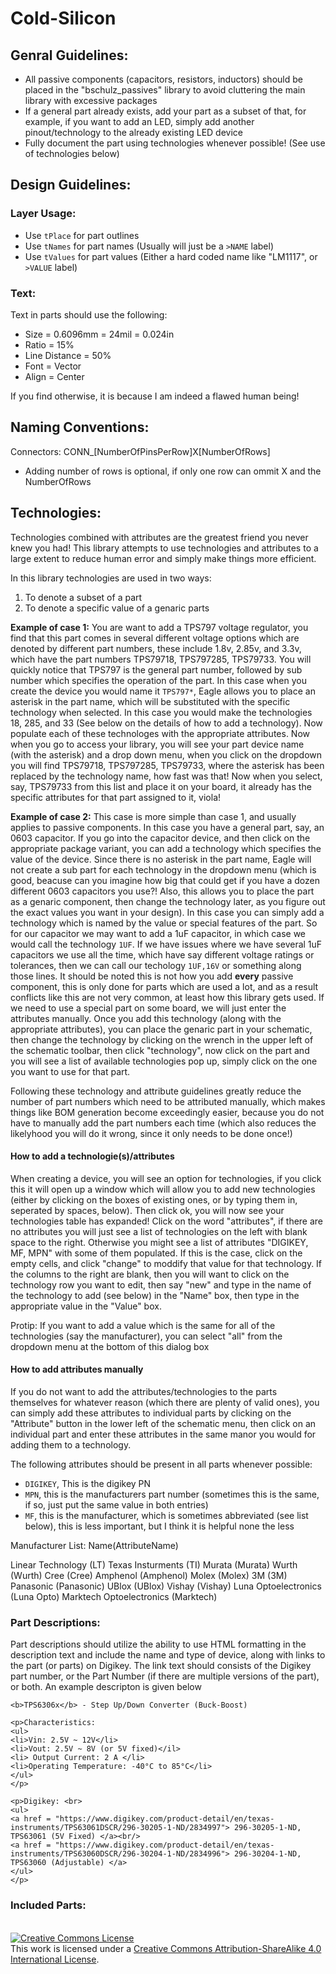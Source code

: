 # Cold-Silicon

## Genral Guidelines:
- All passive components (capacitors, resistors, inductors) should be placed in the "bschulz_passives" library to avoid cluttering the main library with excessive packages
- If a general part already exists, add your part as a subset of that, for example, if you want to add an LED, simply add another pinout/technology to the already existing LED device
- Fully document the part using technologies whenever possible! (See use of technologies below)

## Design Guidelines:

### Layer Usage:
- Use `tPlace` for part outlines
- Use `tNames` for part names (Usually will just be a `>NAME` label)
- Use `tValues` for part values (Either a hard coded name like "LM1117", or `>VALUE` label)

### Text:
Text in parts should use the following:
- Size = 0.6096mm = 24mil = 0.024in 
- Ratio = 15%
- Line Distance = 50%
- Font = Vector
- Align = Center

If you find otherwise, it is because I am indeed a flawed human being! 

## Naming Conventions:
Connectors: CONN_[NumberOfPinsPerRow]X[NumberOfRows]
- Adding number of rows is optional, if only one row can ommit X and the NumberOfRows

## Technologies:
Technologies combined with attributes are the greatest friend you never knew you had! This library attempts to use technologies and attributes to a large extent to reduce human error and simply make things more efficient. 

In this library technologies are used in two ways:
1. To denote a subset of a part
2. To denote a specific value of a genaric parts

**Example of case 1:**
You are want to add a TPS797 voltage regulator, you find that this part comes in several different voltage options which are denoted by different part numbers, these include 1.8v, 2.85v, and 3.3v, which have the part numbers TPS79718, TPS797285, TPS79733. You will quickly notice that TPS797 is the general part number, followed by sub number which specifies the operation of the part. In this case when you create the device you would name it `TPS797*`, Eagle allows you to place an asterisk in the part name, which will be substituted with the specific technology when selected. In this case you would make the technologies 18, 285, and 33 (See below on the details of how to add a technology). Now populate each of these technologes with the appropriate attributes. Now when you go to access your library, you will see your part device name (with the asterisk) and a drop down menu, when you click on the dropdown you will find TPS79718, TPS797285, TPS79733, where the asterisk has been replaced by the technology name, how fast was that! Now when you select, say, TPS79733 from this list and place it on your board, it already has the specific attributes for that part assigned to it, viola!

**Example of case 2:**
This case is more simple than case 1, and usually applies to passive components. In this case you have a general part, say, an 0603 capacitor. If you go into the capacitor device, and then click on the appropriate package variant, you can add a technology which specifies the value of the device. Since there is no asterisk in the part name, Eagle will not create a sub part for each technology in the dropdown menu (which is good, beacuse can you imagine how big that could get if you have a dozen different 0603 capacitors you use?! Also, this allows you to place the part as a genaric component, then change the technology later, as you figure out the exact values you want in your design). In this case you can simply add a technology which is named by the value or special features of the part. So for our capacitor we may want to add a 1uF capacitor, in which case we would call the technology `1UF`. If we have issues where we have several 1uF capacitors we use all the time, which have say different voltage ratings or tolerances, then we can call our techology `1UF,16V` or something along those lines. It should be noted this is not how you add **every** passive component, this is only done for parts which are used a lot, and as a result conflicts like this are not very common, at least how this library gets used. If we need to use a special part on some board, we will just enter the attributes manually. Once you add this technology (along with the appropriate attributes), you can place the genaric part in your schematic, then change the technology by clicking on the wrench in the upper left of the schematic toolbar, then click "technology", now click on the part and you will see a list of available technologies pop up, simply click on the one you want to use for that part.

Following these technology and attribute guidelines greatly reduce the number of part numbers which need to be attributed manually, which makes things like BOM generation become exceedingly easier, because you do not have to manually add the part numbers each time (which also reduces the likelyhood you will do it wrong, since it only needs to be done once!)

#### How to add a technologie(s)/attributes
When creating a device, you will see an option for technologies, if you click this it will open up a window which will allow you to add new technologies (either by clicking on the boxes of existing ones, or by typing them in, seperated by spaces, below). Then click ok, you will now see your technologies table has expanded! Click on the word "attributes", if there are no attributes you will just see a list of technologies on the left with blank space to the right. Otherwise you might see a list of attributes "DIGIKEY, MF, MPN" with some of them populated. If this is the case, click on the empty cells, and click "change" to moddify that value for that technology. If the columns to the right are blank, then you will want to click on the technology row you want to edit, then say "new" and type in the name of the technology to add (see below) in the "Name" box, then type in the appropriate value in the "Value" box. 

Protip: If you want to add a value which is the same for all of the technologies (say the manufacturer), you can select "all" from the dropdown menu at the bottom of this dialog box

#### How to add attributes manually
If you do not want to add the attributes/technologies to the parts themselves for whatever reason (which there are plenty of valid ones), you can simply add these attributes to individual parts by clicking on the "Attribute" button in the lower left of the schematic menu, then click on an individual part and enter these attributes in the same manor you would for adding them to a technology. 

The following attributes should be present in all parts whenever possible:
- `DIGIKEY`, This is the digikey PN
- `MPN`, this is the manufacturers part number (sometimes this is the same, if so, just put the same value in both entries)
- `MF`, this is the manufacturer, which is sometimes abbreviated (see list below), this is less important, but I think it is helpful none the less



Manufacturer List:
Name(AttributeName)

Linear Technology (LT)
Texas Insturments (TI)
Murata (Murata)
Wurth (Wurth)
Cree (Cree)
Amphenol (Amphenol)
Molex (Molex)
3M (3M)
Panasonic (Panasonic)
UBlox (UBlox)
Vishay (Vishay)
Luna Optoelectronics (Luna Opto)
Marktech Optoelectronics (Marktech)

### Part Descriptions:
Part descriptions should utilize the ability to use HTML formatting in the description text and include the name and type of device, along with links to the part (or parts) on Digikey. The link text should consists of the Digikey part number, or the Part Number (if there are multiple versions of the part), or both. An example descripton is given below

```
<b>TPS6306x</b> - Step Up/Down Converter (Buck-Boost)
 
<p>Characteristics:
<ul>
<li>Vin: 2.5V ~ 12V</li>
<li>Vout: 2.5V ~ 8V (or 5V fixed)</il>
<li> Output Current: 2 A </li>
<li>Operating Temperature: -40°C to 85°C</li>
</ul>
</p>
 
<p>Digikey: <br>
<ul>
<a href = "https://www.digikey.com/product-detail/en/texas-instruments/TPS63061DSCR/296-30205-1-ND/2834997"> 296-30205-1-ND, TPS63061 (5V Fixed) </a><br/>
<a href = "https://www.digikey.com/product-detail/en/texas-instruments/TPS63060DSCR/296-30204-1-ND/2834996"> 296-30204-1-ND, TPS63060 (Adjustable) </a> 
</ul>
</p>
```

### Included Parts:

<br>
<a rel="license" href="http://creativecommons.org/licenses/by-sa/4.0/"><img alt="Creative Commons License" style="border-width:0" src="https://i.creativecommons.org/l/by-sa/4.0/88x31.png" /></a><br />This work is licensed under a <a rel="license" href="http://creativecommons.org/licenses/by-sa/4.0/">Creative Commons Attribution-ShareAlike 4.0 International License</a>.